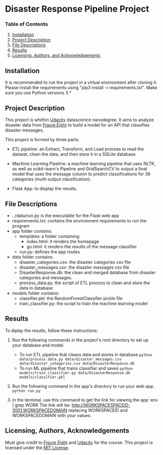 # Disaster Response Pipeline Project
### Table of Contents

1. [Installation](#installation)
2. [Project Description](#description)
3. [File Descriptions](#files)
4. [Results](#results)
5. [Licensing, Authors, and Acknowledgements](#licensing)

## Installation <a name="installation"></a>
It is recommended to run the project in a virtual environment after cloning it. Please install the requirements using "pip3 install -r requirements.txt". Make sure you use Python versions 3.*

## Project Description<a name="description"></a>

This project is whithin [Udacity](https://www.udacity.com/) datascience nanodegree. It aims to analyze disaster data from [Figure Eight](https://appen.com/) to build a model for an API that classifies disaster messages.

This project is formed by three parts:
 - ETL pipeline: an Extract, Transform, and Load process to read the dataset, clean the data, and then store it in a SQLite database.
 
 - Machine Learning Pipeline: a machine learning pipeline that uses NLTK, as well as scikit-learn's Pipeline and GridSearchCV to output a final model that uses the message column to predict classifications for 36 categories (multi-output classification).
 
 - Flask App: to display the results.
 
 ## File Descriptions <a name="files"></a>
 
- ../data/run.py is the executable for the Flask web app
- requirements.txt: contains the environment requirements to run the program
- app folder contains:
     - templates: a folder containing:
       - index.html: it renders the homepage
       - go.html: it renders the results of the message classifier
     - run.py: defines the app routes
- data folder contains:
     - disaster_categories.csv: the disaster categories csv file
     - disaster_messages.csv: the disaster messages csv file
     - DisasterResponse.db: the clean and merged database from disaster categories and messages.
     - process_data.py: the script of ETL process to clean and store the data in database
- models folder contains:
     - classifier.pkl: the RandomForestClassifier pickle file
     - train_classifier.py: the script to train the machine learning model

 ## Results <a name="results"></a>
 To diplay the results, follow these instructions:
1. Run the following commands in the project's root directory to set up your database and model.

    - To run ETL pipeline that cleans data and stores in database
        `python data/process_data.py data/disaster_messages.csv data/disaster_categories.csv data/DisasterResponse.db`
    - To run ML pipeline that trains classifier and saves
        `python models/train_classifier.py data/DisasterResponse.db models/classifier.pkl`

2. Run the following command in the app's directory to run your web app.
    `python run.py`

3. In the terminal, use this command to get the link for viewing the app:
    env | grep WORK
    The link will be: http://WORKSPACESPACEID-3001.WORKSPACEDOMAIN replacing WORKSPACEID and WORKSPACEDOMAIN with your values.

## Licensing, Authors, Acknowledgements<a name="licensing"></a>

Must give credit to [Figure Eight](https://appen.com/) and [Udacity](https://www.udacity.com/) for the course. This project is licensed under the [MIT License](https://opensource.org/licenses/MIT).



